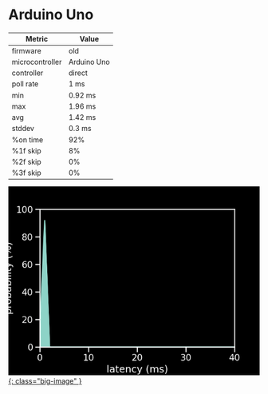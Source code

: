 # Arduino Uno

| Metric          | Value       |
| --------------- | ----------- |
| firmware        | old         |
| microcontroller | Arduino Uno |
| controller      | direct      |
| poll rate       | 1 ms        |
| min             | 0.92 ms     |
| max             | 1.96 ms     |
| avg             | 1.42 ms     |
| stddev          | 0.3 ms      |
| %on time        | 92%         |
| %1f skip        | 8%          |
| %2f skip        | 0%          |
| %3f skip        | 0%          |

[![Graph](/assets/images/results/ardwiino_uno_direct.png){: class="big-image" }](/assets/images/results/ardwiino_uno_direct.png)
